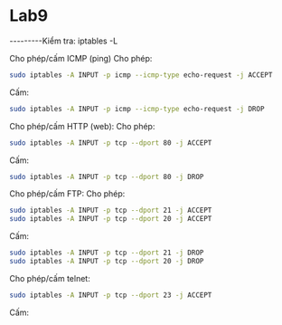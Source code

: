 # Lab9
---------Kiểm tra: iptables -L

Cho phép/cấm ICMP (ping)
Cho phép: 
```bash
sudo iptables -A INPUT -p icmp --icmp-type echo-request -j ACCEPT
```

Cấm: 
```bash
sudo iptables -A INPUT -p icmp --icmp-type echo-request -j DROP
```

Cho phép/cấm HTTP (web):
Cho phép: 
```bash
sudo iptables -A INPUT -p tcp --dport 80 -j ACCEPT
```

Cấm: 
```bash
sudo iptables -A INPUT -p tcp --dport 80 -j DROP
```

Cho phép/cấm FTP:
Cho phép:
```bash
sudo iptables -A INPUT -p tcp --dport 21 -j ACCEPT
sudo iptables -A INPUT -p tcp --dport 20 -j ACCEPT
```
Cấm:
```bash
sudo iptables -A INPUT -p tcp --dport 21 -j DROP
sudo iptables -A INPUT -p tcp --dport 20 -j DROP
```
Cho phép/cấm telnet:
```bash
sudo iptables -A INPUT -p tcp --dport 23 -j ACCEPT
```
Cấm:
